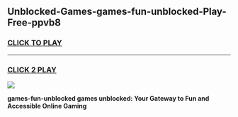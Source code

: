 
## Unblocked-Games-games-fun-unblocked-Play-Free-ppvb8
<h3>
<a href="https://premium76.site?title=games-fun-unblocked&ref=20M">CLICK TO PLAY</a></h3>
<hr>

<h3>
<a href="https://premium76.site?title=games-fun-unblocked&ref=20M">CLICK 2 PLAY</a>
  
</h3>

<a href="https://premium76.site?title=games-fun-unblocked&ref=19M"><img src="https://clearcache.store/games.png"></a>


**games-fun-unblocked games unblocked: Your Gateway to Fun and Accessible Online Gaming**
